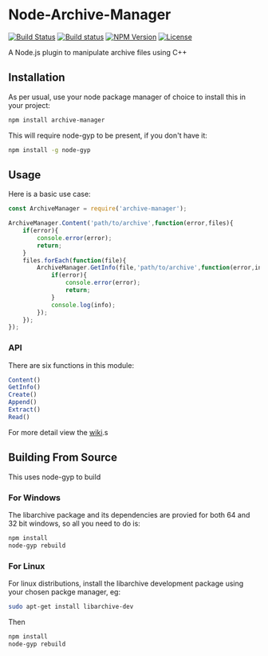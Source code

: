 # Node-Archive-Manager
[![Build Status](https://travis-ci.org/LordDeimos/Node-Archive-Manager.svg?branch=master)](https://travis-ci.org/LordDeimos/Node-Archive-Manager)
[![Build status](https://ci.appveyor.com/api/projects/status/9p5qxv6vqd539iyo?svg=true)](https://ci.appveyor.com/project/LordDeimos/node-archive-manager)
[![NPM Version](https://img.shields.io/npm/v/archive-manager.svg)](https://www.npmjs.com/package/archive-manager)
[![License](https://img.shields.io/github/license/LordDeimos/Node-Archive-Manager.svg)](https://github.com/LordDeimos/Node-Archive-Manager/blob/master/LICENSE)

A Node.js plugin to manipulate archive files using C++

## Installation
As per usual, use your node package manager of choice to install this in your project:
```sh
npm install archive-manager
```
This will require node-gyp to be present, if you don't have it:
```sh
npm install -g node-gyp
```
## Usage
Here is a basic use case:

```js
const ArchiveManager = require('archive-manager');

ArchiveManager.Content('path/to/archive',function(error,files){
    if(error){
        console.error(error);
        return;
    }
    files.forEach(function(file){
        ArchiveManager.GetInfo(file,'path/to/archive',function(error,info){
            if(error){
                console.error(error);
                return;
            }
            console.log(info);
        });
    });
});
```
### API
There are six functions in this module:
```js
Content()
GetInfo()
Create()
Append()
Extract()
Read()
```
For more detail view the [wiki](https://github.com/LordDeimos/Node-Archive-Manager/wiki/API).s

## Building From Source
This uses node-gyp to build

### For Windows
The libarchive package and its dependencies are provied for both 64 and 32 bit windows, so all you need to do is:
```powershell
npm install
node-gyp rebuild
```
### For Linux
For linux distributions, install the libarchive development package using your chosen packge manager, eg:
```sh
sudo apt-get install libarchive-dev
```

Then
```sh
npm install
node-gyp rebuild
```